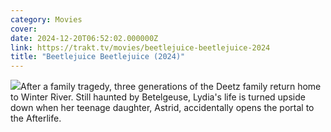 ```yaml
---
category: Movies
cover: 
date: 2024-12-20T06:52:02.000000Z
link: https://trakt.tv/movies/beetlejuice-beetlejuice-2024
title: "Beetlejuice Beetlejuice (2024)"
---
```


![](https://walter-r2.trakt.tv/images/movies/000/734/869/fanarts/thumb/6001bfbfa7.jpg)After a family tragedy, three generations of the Deetz family return home to Winter River. Still haunted by Betelgeuse, Lydia's life is turned upside down when her teenage daughter, Astrid, accidentally opens the portal to the Afterlife.